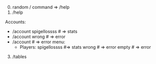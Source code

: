 0) random / command => /help
1) /help

Accounts:
  - /account spigellossss # => stats
  - /account wrong # => error
  - /account # => error
  menu:
    - Players:
        spigellossss #=> stats
        wrong # => error
        empty # => error
  
3) /tables
